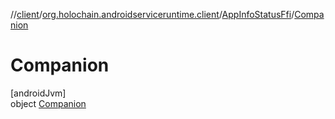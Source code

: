 //[client](../../../../index.md)/[org.holochain.androidserviceruntime.client](../../index.md)/[AppInfoStatusFfi](../index.md)/[Companion](index.md)

# Companion

[androidJvm]\
object [Companion](index.md)